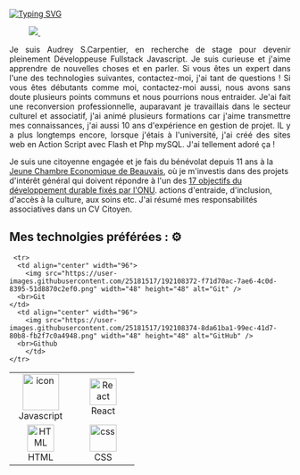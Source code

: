 
[![Typing SVG](https://readme-typing-svg.demolab.com/?lines=Coucou+le+monde,+bienvenue+sur+mon+Github)](https://git.io/typing-svg)

<div align="justify">

&nbsp;&nbsp;&nbsp;&nbsp;&nbsp;&nbsp;&nbsp;&nbsp;
<a href="https://www.linkedin.com/in/audrey3010/">
<img src="https://img.shields.io/badge/Linkedin-%231DA1F2.svg?style=for-the-badge&logo=Linkedin&logoColor=white">
</a>
&nbsp;&nbsp;&nbsp;&nbsp;&nbsp;&nbsp;&nbsp;&nbsp;


</div> 
<p align="justify"> 
Je suis Audrey S.Carpentier, en recherche de stage pour devenir pleinement Développeuse Fullstack Javascript. Je suis curieuse et j'aime apprendre de nouvelles choses et en parler. Si vous êtes un expert dans l'une des technologies suivantes, contactez-moi, j'ai tant de questions ! Si vous êtes débutants comme moi, contactez-moi aussi, nous avons sans doute plusieurs points communs et nous pourrions nous entraider. 
Je'ai fait une reconversion professionnelle, auparavant je travaillais dans le secteur culturel et associatif, j'ai animé plusieurs formations car j'aime transmettre mes connaissances, j'ai aussi 10 ans d'expérience en gestion de projet. IL y a plus longtemps encore, lorsque j'étais à l'université, j'ai créé des sites web en Action Script avec Flash et Php mySQL. J'ai tellement adoré ça ! 
 
Je suis une citoyenne engagée et je fais du bénévolat depuis 11 ans à la <a href="https://www.jcef.asso.fr/">Jeune Chambre Economique de Beauvais</a>, où je m'investis dans des projets d'intérêt général qui doivent répondre à l'un des <a href="https://www.globalgoals.org/fr/">17 objectifs du développement durable fixés par l'ONU</a>.
 <a href="https://www.globalgoals.org/fr/">   </a>
 actions d'entraide, d'inclusion, d'accès à la culture, aux soins etc. J'ai résumé mes responsabilités associatives dans un CV Citoyen.
</p>

## Mes technolgies préférées : ⚙️ 

<table>
  <tr>
      <td align="center" width="96">
        <img src="https://techstack-generator.vercel.app/js-icon.svg" alt="icon" width="65" height="65" />
      <br>Javascript
    </td>
      <td align="center" width="96">
        <img src="https://img.shields.io/badge/react-%2320232a.svg?style=for-the-badge&logo=react&logoColor=%2361DAFB" width="48" height="48" alt="React" />
      <br>React
        </td> 
   
   </tr>

  <tr>
        <td align="center"  width="96">
        <img src="https://skillicons.dev/icons?i=html" width="48" height="48" alt="HTML" />
      <br>HTML
    </td>
    <td align="center" width="96">
        <img src="https://skillicons.dev/icons?i=css" width="48" height="48" alt="css" />
      <br>CSS
    </td> 
  </tr>
 
     <tr>
      <td align="center" width="96"> 
        <img src="https://user-images.githubusercontent.com/25181517/192108372-f71d70ac-7ae6-4c0d-8395-51d8870c2ef0.png" width="48" height="48" alt="Git" />
      <br>Git
    </td>
      <td align="center" width="96">
        <img src="https://user-images.githubusercontent.com/25181517/192108374-8da61ba1-99ec-41d7-80b8-fb2f7c0a4948.png" width="48" height="48" alt="GitHub" />
      <br>Github
        </td>
    </tr>
 
 
 
 
</table>
